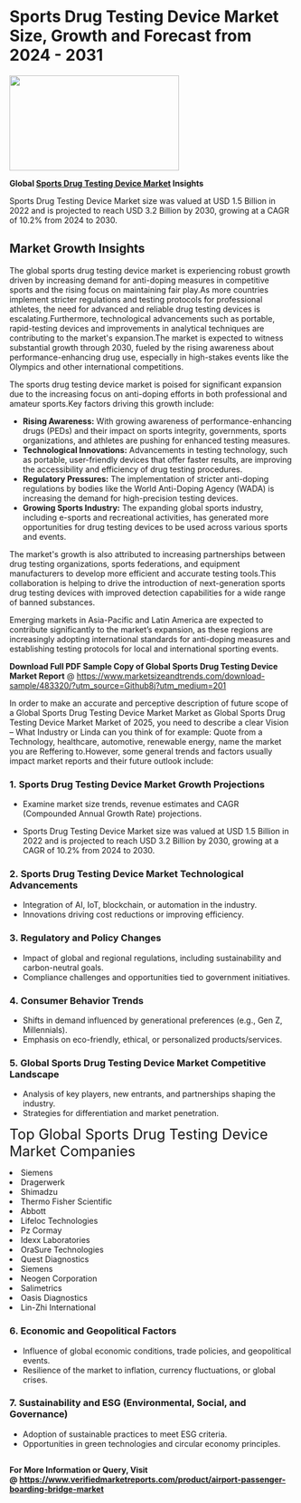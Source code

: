 <H1>Sports Drug Testing Device Market Size, Growth and Forecast from 2024 - 2031</H1><img class="aligncenter size-medium wp-image-584254" src="https://thirdeyenews.in/wp-content/uploads/2024/09/Global-Market-Research-300x168.jpeg" alt="" width="300" height="168" /><p><strong>Global&nbsp;<a href="https://www.marketsizeandtrends.com/download-sample/483320/?utm_source=Github8j?utm_medium=201">Sports Drug Testing Device Market</a> Insights</strong></p><p>Sports Drug Testing Device Market size was valued at USD 1.5 Billion in 2022 and is projected to reach USD 3.2 Billion by 2030, growing at a CAGR of 10.2% from 2024 to 2030.</p><p><h2>Market Growth Insights</h2> <p>The global sports drug testing device market is experiencing robust growth driven by increasing demand for anti-doping measures in competitive sports and the rising focus on maintaining fair play.As more countries implement stricter regulations and testing protocols for professional athletes, the need for advanced and reliable drug testing devices is escalating.Furthermore, technological advancements such as portable, rapid-testing devices and improvements in analytical techniques are contributing to the market's expansion.The market is expected to witness substantial growth through 2030, fueled by the rising awareness about performance-enhancing drug use, especially in high-stakes events like the Olympics and other international competitions.</p> <p>The sports drug testing device market is poised for significant expansion due to the increasing focus on anti-doping efforts in both professional and amateur sports.Key factors driving this growth include:</p> <ul> <li><strong>Rising Awareness:</strong> With growing awareness of performance-enhancing drugs (PEDs) and their impact on sports integrity, governments, sports organizations, and athletes are pushing for enhanced testing measures.</li> <li><strong>Technological Innovations:</strong> Advancements in testing technology, such as portable, user-friendly devices that offer faster results, are improving the accessibility and efficiency of drug testing procedures.</li> <li><strong>Regulatory Pressures:</strong> The implementation of stricter anti-doping regulations by bodies like the World Anti-Doping Agency (WADA) is increasing the demand for high-precision testing devices.</li> <li><strong>Growing Sports Industry:</strong> The expanding global sports industry, including e-sports and recreational activities, has generated more opportunities for drug testing devices to be used across various sports and events.</li> </ul> <p>The market's growth is also attributed to increasing partnerships between drug testing organizations, sports federations, and equipment manufacturers to develop more efficient and accurate testing tools.This collaboration is helping to drive the introduction of next-generation sports drug testing devices with improved detection capabilities for a wide range of banned substances.</p> <p>Emerging markets in Asia-Pacific and Latin America are expected to contribute significantly to the market’s expansion, as these regions are increasingly adopting international standards for anti-doping measures and establishing testing protocols for local and international sporting events.</p> <p><span class=""><strong>Download Full PDF Sample Copy of Global Sports Drug Testing Device Market Report</strong> @ <a href="https://www.marketsizeandtrends.com/download-sample/483320/?utm_source=Github8j?utm_medium=201" target="_blank">https://www.marketsizeandtrends.com/download-sample/483320/?utm_source=Github8j?utm_medium=201</a></span></p><p>In order to make an accurate and perceptive description of future scope of a Global&nbsp;Sports Drug Testing Device Market Market as Global&nbsp;Sports Drug Testing Device Market Market of 2025, you need to describe a clear Vision &ndash; What Industry or Linda can you think of for example: Quote from a Technology, healthcare, automotive, renewable energy, name the market you are Reffering to.However, some general trends and factors usually impact market reports and their future outlook include:</p><h3>1.&nbsp;<strong>Sports Drug Testing Device Market Growth Projections</strong></h3><ul><li>Examine market size trends, revenue estimates and CAGR (Compounded Annual Growth Rate) projections.</li><li><p>Sports Drug Testing Device Market size was valued at USD 1.5 Billion in 2022 and is projected to reach USD 3.2 Billion by 2030, growing at a CAGR of 10.2% from 2024 to 2030.</p></li></ul><h3>2.&nbsp;<strong>Sports Drug Testing Device Market Technological Advancements</strong></h3><ul><li>Integration of AI, IoT, blockchain, or automation in the industry.</li><li>Innovations driving cost reductions or improving efficiency.</li></ul><h3>3.&nbsp;<strong>Regulatory and Policy Changes</strong></h3><ul><li>Impact of global and regional regulations, including sustainability and carbon-neutral goals.</li><li>Compliance challenges and opportunities tied to government initiatives.</li></ul><h3>4.&nbsp;<strong>Consumer Behavior Trends</strong></h3><ul><li>Shifts in demand influenced by generational preferences (e.g., Gen Z, Millennials).</li><li>Emphasis on eco-friendly, ethical, or personalized products/services.</li></ul><h3>5.&nbsp;<strong>Global Sports Drug Testing Device Market Competitive Landscape</strong></h3><ul><li>Analysis of key players, new entrants, and partnerships shaping the industry.</li><li>Strategies for differentiation and market penetration.</li></ul><p data-pm-slice="1 1 []"><span style="color: inherit; font-family: inherit; font-size: 25px;">Top Global Sports Drug Testing Device Market Companies</span></p><div class="" data-test-id=""><p><li>Siemens</li><li> Dragerwerk</li><li> Shimadzu</li><li> Thermo Fisher Scientific</li><li> Abbott</li><li> Lifeloc Technologies</li><li> Pz Cormay</li><li> Idexx Laboratories</li><li> OraSure Technologies</li><li> Quest Diagnostics</li><li> Siemens</li><li> Neogen Corporation</li><li> Salimetrics</li><li> Oasis Diagnostics</li><li> Lin-Zhi International</li></p></div><h3>6.&nbsp;<strong>Economic and Geopolitical Factors</strong></h3><ul><li>Influence of global economic conditions, trade policies, and geopolitical events.</li><li>Resilience of the market to inflation, currency fluctuations, or global crises.</li></ul><h3>7.&nbsp;<strong>Sustainability and ESG (Environmental, Social, and Governance)</strong></h3><ul><li>Adoption of sustainable practices to meet ESG criteria.</li><li>Opportunities in green technologies and circular economy principles.</li></ul><h2><strong style="font-size: 14px;">For More Information or Query, Visit @&nbsp;</strong><a style="background-color: #ffffff; font-size: 14px;" href="https://www.marketsizeandtrends.com/report/sports-drug-testing-device-market/" target="_blank">https://www.verifiedmarketreports.com/product/airport-passenger-boarding-bridge-market</a></h2>